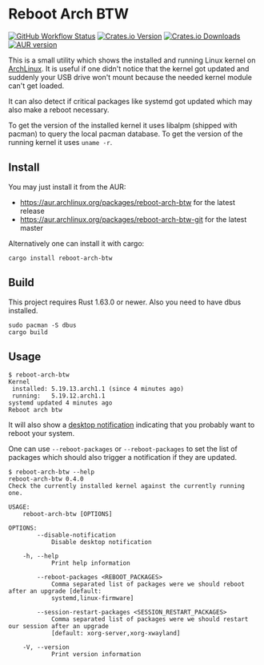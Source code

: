 Reboot Arch BTW
===============

[![GitHub Workflow Status](https://img.shields.io/github/workflow/status/rnestler/reboot-arch-btw/CI)](https://github.com/rnestler/reboot-arch-btw/actions)
[![Crates.io Version](https://img.shields.io/crates/v/reboot-arch-btw.svg)](https://crates.io/crates/reboot-arch-btw)
[![Crates.io Downloads](https://img.shields.io/crates/d/reboot-arch-btw.svg)](https://crates.io/crates/reboot-arch-btw)
[![AUR version](https://img.shields.io/aur/version/reboot-arch-btw?label=AUR)](https://aur.archlinux.org/packages/reboot-arch-btw)

This is a small utility which shows the installed and running Linux kernel on
[ArchLinux](https://www.archlinux.org). It is useful if one didn't notice that
the kernel got updated and suddenly your USB drive won't mount because the
needed kernel module can't get loaded.

It can also detect if critical packages like systemd got updated which may also
make a reboot necessary.

To get the version of the installed kernel it uses libalpm (shipped with
pacman) to query the local pacman database. To get the version of the running
kernel it uses `uname -r`.

Install
-------

You may just install it from the AUR:
 * https://aur.archlinux.org/packages/reboot-arch-btw for the latest release
 * https://aur.archlinux.org/packages/reboot-arch-btw-git for the latest master

Alternatively one can install it with cargo:
```
cargo install reboot-arch-btw
```

Build
-----

This project requires Rust 1.63.0 or newer. Also you need to have dbus
installed.

```Shell
sudo pacman -S dbus
cargo build
```

Usage
-----

```Shell
$ reboot-arch-btw
Kernel
 installed: 5.19.13.arch1.1 (since 4 minutes ago)
 running:   5.19.12.arch1.1
systemd updated 4 minutes ago
Reboot arch btw
```

It will also show a [desktop
notification](https://wiki.archlinux.org/title/Desktop_notifications)
indicating that you probably want to reboot your system.

One can use `--reboot-packages` or `--reboot-packages` to set the list of
packages which should also trigger a notification if they are updated.

```
$ reboot-arch-btw --help
reboot-arch-btw 0.4.0
Check the currently installed kernel against the currently running one.

USAGE:
    reboot-arch-btw [OPTIONS]

OPTIONS:
        --disable-notification
            Disable desktop notification

    -h, --help
            Print help information

        --reboot-packages <REBOOT_PACKAGES>
            Comma separated list of packages were we should reboot after an upgrade [default:
            systemd,linux-firmware]

        --session-restart-packages <SESSION_RESTART_PACKAGES>
            Comma separated list of packages were we should restart our session after an upgrade
            [default: xorg-server,xorg-xwayland]

    -V, --version
            Print version information
```
